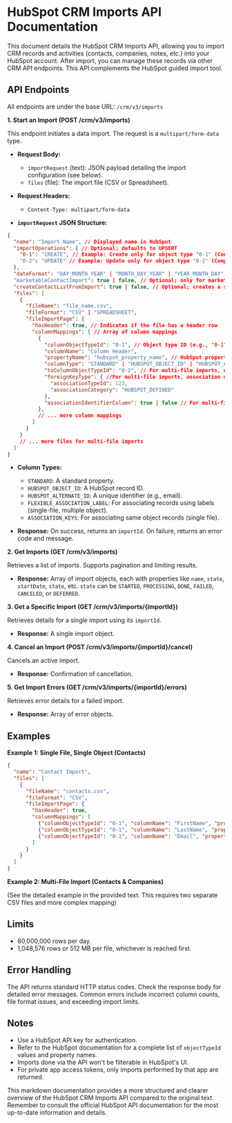 # HubSpot CRM Imports API Documentation

This document details the HubSpot CRM Imports API, allowing you to import CRM records and activities (contacts, companies, notes, etc.) into your HubSpot account.  After import, you can manage these records via other CRM API endpoints.  This API complements the HubSpot guided import tool.

## API Endpoints

All endpoints are under the base URL: `/crm/v3/imports`

**1. Start an Import (POST /crm/v3/imports)**

This endpoint initiates a data import.  The request is a `multipart/form-data` type.

* **Request Body:**
    * `importRequest` (text): JSON payload detailing the import configuration (see below).
    * `files` (file): The import file (CSV or Spreadsheet).

* **Request Headers:**
    * `Content-Type: multipart/form-data`

* **`importRequest` JSON Structure:**

```json
{
  "name": "Import Name", // Displayed name in HubSpot
  "importOperations": { // Optional; defaults to UPSERT
    "0-1": "CREATE", // Example: Create only for object type "0-1" (Contacts)
    "0-2": "UPDATE" // Example: Update only for object type "0-2" (Companies)
  },
  "dateFormat": "DAY_MONTH_YEAR" | "MONTH_DAY_YEAR" | "YEAR_MONTH_DAY", // Default: MONTH_DAY_YEAR
  "marketableContactImport": true | false, // Optional; only for marketing contacts
  "createContactListFromImport": true | false, // Optional; creates a static list
  "files": [
    {
      "fileName": "file_name.csv",
      "fileFormat": "CSV" | "SPREADSHEET",
      "fileImportPage": {
        "hasHeader": true, // Indicates if the file has a header row
        "columnMappings": [ // Array of column mappings
          {
            "columnObjectTypeId": "0-1", // Object type ID (e.g., "0-1" for contacts)
            "columnName": "Column Header",
            "propertyName": "hubspot_property_name", // HubSpot property internal name
            "columnType": "STANDARD" | "HUBSPOT_OBJECT_ID" | "HUBSPOT_ALTERNATE_ID" | "FLEXIBLE_ASSOCIATION_LABEL" | "ASSOCIATION_KEYS", //Specifies column type (see below)
            "toColumnObjectTypeId": "0-2", // For multi-file imports, object type ID of related object
            "foreignKeyType": { //For multi-file imports, association details
              "associationTypeId": 123,
              "associationCategory": "HUBSPOT_DEFINED"
            },
            "associationIdentifierColumn": true | false // For multi-file imports, if the column is the association key
          },
          // ... more column mappings
        ]
      }
    }
    // ... more files for multi-file imports
  ]
}
```

* **Column Types:**
    * `STANDARD`:  A standard property.
    * `HUBSPOT_OBJECT_ID`:  A HubSpot record ID.
    * `HUBSPOT_ALTERNATE_ID`: A unique identifier (e.g., email).
    * `FLEXIBLE_ASSOCIATION_LABEL`: For associating records using labels (single-file, multiple object).
    * `ASSOCIATION_KEYS`: For associating same object records (single file).


* **Response:** On success, returns an `importId`.  On failure, returns an error code and message.


**2. Get Imports (GET /crm/v3/imports)**

Retrieves a list of imports.  Supports pagination and limiting results.

* **Response:**  Array of import objects, each with properties like `name`, `state`, `startDate`, `state`, etc.  `state` can be `STARTED`, `PROCESSING`, `DONE`, `FAILED`, `CANCELED`, or `DEFERRED`.

**3. Get a Specific Import (GET /crm/v3/imports/{importId})**

Retrieves details for a single import using its `importId`.

* **Response:** A single import object.

**4. Cancel an Import (POST /crm/v3/imports/{importId}/cancel)**

Cancels an active import.

* **Response:**  Confirmation of cancellation.


**5. Get Import Errors (GET /crm/v3/imports/{importId}/errors)**

Retrieves error details for a failed import.

* **Response:** Array of error objects.


## Examples

**Example 1: Single File, Single Object (Contacts)**

```json
{
  "name": "Contact Import",
  "files": [
    {
      "fileName": "contacts.csv",
      "fileFormat": "CSV",
      "fileImportPage": {
        "hasHeader": true,
        "columnMappings": [
          {"columnObjectTypeId": "0-1", "columnName": "FirstName", "propertyName": "firstname"},
          {"columnObjectTypeId": "0-1", "columnName": "LastName", "propertyName": "lastname"},
          {"columnObjectTypeId": "0-1", "columnName": "Email", "propertyName": "email", "columnType": "HUBSPOT_ALTERNATE_ID"}
        ]
      }
    }
  ]
}
```

**Example 2: Multi-File Import (Contacts & Companies)**

(See the detailed example in the provided text. This requires two separate CSV files and more complex mapping)

## Limits

* 80,000,000 rows per day.
* 1,048,576 rows or 512 MB per file, whichever is reached first.


## Error Handling

The API returns standard HTTP status codes.  Check the response body for detailed error messages.  Common errors include incorrect column counts, file format issues, and exceeding import limits.


## Notes

* Use a HubSpot API key for authentication.
*  Refer to the HubSpot documentation for a complete list of `objectTypeId` values and property names.
* Imports done via the API won't be filterable in HubSpot's UI.
* For private app access tokens, only imports performed by that app are returned.



This markdown documentation provides a more structured and clearer overview of the HubSpot CRM Imports API compared to the original text.  Remember to consult the official HubSpot API documentation for the most up-to-date information and details.

